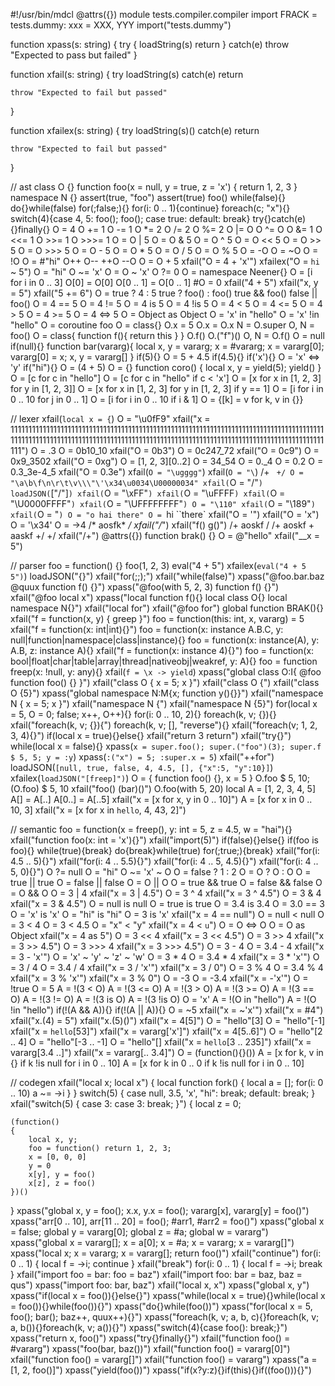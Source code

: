#!/usr/bin/mdcl
@attrs({})
module tests.compiler.compiler
import FRACK = tests.dummy: xxx = XXX, YYY
import("tests.dummy")

function xpass(s: string)
{
	try
	{
		loadString(s)
		return
	}
	catch(e)
		throw "Expected to pass but failed"
}

function xfail(s: string)
{
	try
		loadString(s)
	catch(e)
		return

	throw "Expected to fail but passed"
}

function xfailex(s: string)
{
	try
		loadString(s)()
	catch(e)
		return

	throw "Expected to fail but passed"
}

// ast
class O {}
function foo(x = null, y = true, z = 'x') { return 1, 2, 3 }
namespace N {}
assert(true, "foo")
assert(true)
foo()
while(false){}
do{}while(false)
for(;false;){}
for(i: 0 .. 1){continue}
foreach(c; "x"){}
switch(4){case 4, 5: foo(); foo(); case true: default: break}
try{}catch(e){}finally{}
O = 4
O += 1
O -= 1
O *= 2
O /= 2
O %= 2
O |= O
O ^= O
O &= 1
O <<= 1
O >>= 1
O >>>= 1
O = O | 5
O = O & 5
O = O ^ 5
O = O << 5
O = O >> 5
O = O >>> 5
O = O - 5
O = O * 5
O = O / 5
O = O % 5
O = -O
O = ~O
O = !O
O = #"hi"
O++
O--
++O
--O
O = O + 5
xfail("O = 4 + 'x'")
xfailex("O = `hi` ~ 5")
O = "hi"
O ~= 'x'
O = O ~ 'x'
O ?= 0
O = namespace Neener{}
O = [i for i in 0 .. 3]
O[0] = O[0]
O[0 .. 1] = O[0 .. 1]
#O = 0
xfail("4 + 5")
xfail("x, y = 5")
xfail("5 += 6")
O = true ? 4 : 5
true ? foo() : foo()
true && foo()
false || foo()
O = 4 == 5
O = 4 != 5
O = 4 is 5
O = 4 !is 5
O = 4 < 5
O = 4 <= 5
O = 4 > 5
O = 4 >= 5
O = 4 <=> 5
O = Object as Object
O = 'x' in "hello"
O = 'x' !in "hello"
O = coroutine foo
O = class{}
O.x = 5
O.x = O.x
N = O.super
O, N = foo()
O = class{ function f(){ return this } }
O.f()
O.("f")()
O, N = O.f()
O = null
if(null){}
function bar(vararg){ local x, y = vararg; x = #vararg; x = vararg[0]; vararg[0] = x; x, y = vararg[] }
if(5){}
O = 5 + 4.5
if(4.5){}
if('x'){}
O = 'x' <=> 'y'
if("hi"){}
O = (4 + 5)
O = {}
function coro() { local x, y = yield(5); yield() }
O = [c for c in "hello"]
O = [c for c in "hello" if c < 'x']
O = [x for x in [1, 2, 3] for y in [1, 2, 3]]
O = [x for x in [1, 2, 3] for y in [1, 2, 3] if y == 1]
O = [i for i in 0 .. 10 for j in 0 .. 1]
O = [i for i in 0 .. 10 if i & 1]
O = {[k] = v for k, v in {}}

// lexer
xfail(`local x = {`)
O = "\u0fF9"
xfail("x = 11111111111111111111111111111111111111111111111111111111111111111111111111111111111111111111111111111111111111111111111111111111111111111111111111111111111111111111111111111111111")
O = .3
O = 0b10_10
xfail("O = 0b3")
O = 0c247_72
xfail("O = 0c9")
O = 0x9_3502
xfail("O = 0xg")
O = [1, 2, 3][0..2]
O = 34_54
O = 0._4
O = 0.2
O = 0.3_3e-4_5
xfail("O = 0.3e")
xfail(`O = "\ugggg"`)
xfail(`O = "\`) /+ ` +/
O = "\a\b\f\n\r\t\v\\\"\'\x34\u0034\U00000034"
xfail(`O = "\/"`)
loadJSON(`["\/"]`)
xfail(`O = "\xFF"`)
xfail(`O = "\uFFFF`)
xfail(`O = "\U0000FFFF"`)
xfail(`O = "\UFFFFFFFF"`)
O = "\110"
xfail(`O = "\189"`)
xfail(`O = "`)
O = "o hai
there"
O = `hi ``there`
xfail("O = '")
xfail("O = 'x")
O = '\x34'
O = \->4
/*
aosfk*
*/
xfail("/*")
xfail("f() g()")
/+
aoskf /
/+ aoskf + aaskf +/
+/
xfail("/+")
@attrs({}) function brak() {}
O = @"hello"
xfail("__x = 5")

// parser
foo = function() {}
foo(1, 2, 3)
eval("4 + 5")
xfailex(`eval("4 + 5 5")`)
loadJSON("{}")
xfail("for(;;);")
xfail("while(false)")
xpass("@foo.bar.baz @quux function f() {}")
xpass("@foo(with 5, 2, 3) function f() {}")
xfail("@foo local x")
xpass("local function f(){} local class O{} local namespace N{}")
xfail("local for")
xfail("@foo for")
global function BRAK(){}
xfail("f = function(x, y) { greep }")
foo = function(this: int, x, vararg) = 5
xfail("f = function(x: int|int){}")
foo = function(x: instance A.B.C, y: null|function|namespace|class|instance){}
foo = function(x: instance(A), y: A.B, z: instance A){}
xfail("f = function(x: instance 4){}")
foo = function(x: bool|float|char|table|array|thread|nativeobj|weakref, y: A){}
foo = function freep(x: !null, y: any){}
xfail(`f = \x -> yield`)
xpass("global class O:I{ @foo function foo() {} }")
xfail("class O { x = 5; x }")
xfail("class O {")
xfail("class O {5}")
xpass("global namespace N:M{x; function y(){}}")
xfail("namespace N { x = 5; x }")
xfail("namespace N {")
xfail("namespace N {5}")
for(local x = 5, O = 0; false; x++, O++){}
for(i: 0 .. 10, 2){}
foreach(k, v; {}){}
xfail("foreach(k, v; {}){")
foreach(k, v; [], "reverse"){}
xfail("foreach(v; 1, 2, 3, 4){}")
if(local x = true){}else{}
xfail("return 3 return")
xfail("try{}")
while(local x = false){}
xpass(`x = super.foo(); super.("foo")(3); super.f $ 5, 5; y = :y`)
xpass(`:("x") = 5; :super.x = 5`)
xfail("++for")
loadJSON(`[null, true, false, 4, 4.5, [], {"x":5, "y":10}]`)
xfailex(`loadJSON("[freep]")`)
O = { function foo() {}, x = 5 }
O.foo $ 5, 10;
(O.foo) $ 5, 10
xfail("foo()
(bar)()")
O.foo(with 5, 20)
local A = [1, 2, 3, 4, 5]
A[] = A[..]
A[0..] = A[..5]
xfail("x = [x for x, y in 0 .. 10]")
A = [x for x in 0 .. 10, 3]
xfail("x = [x for x in `hello`, 4, 43, 2]")

// semantic
foo = function(x = freep(), y: int = 5, z = 4.5, w = "hai"){}
xfail("function foo(x: int = 'x'){}")
xfail("import(5)")
if(false){}else{}
if(foo is foo){}
while(true){break}
do{break}while(true)
for(;true;){break}
xfail("for(i: 4.5 .. 5){}")
xfail("for(i: 4 .. 5.5){}")
xfail("for(i: 4 .. 5, 4.5){}")
xfail("for(i: 4 .. 5, 0){}")
O ?= null
O = "hi"
O ~= 'x' ~ O
O = false ? 1 : 2
O = O ? O : O
O = true || true
O = false || false
O = O || O
O = true && true
O = false && false
O = O && O
O = 3 | 4
xfail("x = 3 | 4.5")
O = 3 ^ 4
xfail("x = 3 ^ 4.5")
O = 3 & 4
xfail("x = 3 & 4.5")
O = null is null
O = true is true
O = 3.4 is 3.4
O = 3.0 == 3
O = 'x' is 'x'
O = "hi" is "hi"
O = 3 is 'x'
xfail("x = 4 == null")
O = null < null
O = 3 < 4
O = 3 < 4.5
O = "x" < "y"
xfail("x = 4 < `u`")
O = O <=> O
O = O as Object
xfail("x = 4 as 5")
O = 3 << 4
xfail("x = 3 << 4.5")
O = 3 >> 4
xfail("x = 3 >> 4.5")
O = 3 >>> 4
xfail("x = 3 >>> 4.5")
O = 3 - 4
O = 3.4 - 4
xfail("x = 3 - 'x'")
O = 'x' ~ 'y' ~ 'z' ~ 'w'
O = 3 * 4
O = 3.4 * 4
xfail("x = 3 * 'x'")
O = 3 / 4
O = 3.4 / 4
xfail("x = 3 / 'x'")
xfail("x = 3 / 0")
O = 3 % 4
O = 3.4 % 4
xfail("x = 3 % 'x'")
xfail("x = 3 % 0")
O = -3
O = -3.4
xfail("x = -'x'")
O = !true
O = 5
A = !(3 < O)
A = !(3 <= O)
A = !(3 > O)
A = !(3 >= O)
A = !(3 == O)
A = !(3 != O)
A = !(3 is O)
A = !(3 !is O)
O = 'x'
A = !(O in "hello")
A = !(O !in "hello")
if(!(A && A)){}
if(!(A || A)){}
O = ~5
xfail("x = ~'x'")
xfail("x = #4")
xfail("x.(4) = 5")
xfail("x.(5)()")
xfail("x = 4[5]")
O = "hello"[3]
O = "hello"[-1]
xfail("x = `hello`[53]")
xfail("x = vararg['x']")
xfail("x = 4[5..6]")
O = "hello"[2 .. 4]
O = "hello"[-3 .. -1]
O = "hello"[]
xfail("x = `hello`[3 .. 235]")
xfail("x = vararg[3.4 ..]")
xfail("x = vararg[.. 3.4]")
O = (function(){}())
A = [x for k, v in {} if k !is null for i in 0 .. 10]
A = [x for k in 0 .. 0 if k !is null for i in 0 .. 10]

// codegen
xfail("local x; local x")
{ local function fork() { local a = []; for(i: 0 .. 10) a ~= \->i  } }
switch(5) { case null, 3.5, 'x', "hi": break; default: break; }
xfail("switch(5) { case 3: case 3: break; }")
{
	local z = 0;

	(function()
	{
		local x, y;
		foo = function() return 1, 2, 3;
		x = [0, 0, 0]
		y = 0
		x[y], y = foo()
		x[z], z = foo()
	})()
}
xpass("global x, y = foo(); x.x, y.x = foo(); vararg[x], vararg[y] = foo()")
xpass("arr[0 .. 10], arr[11 .. 20] = foo(); #arr1, #arr2 = foo()")
xpass("global x = false; global y = vararg[0]; global z = #a; global w = vararg")
xpass("global x = vararg[]; x = a[0]; x = #a; x = vararg; x = vararg[]")
xpass("local x; x = vararg; x = vararg[]; return foo()")
xfail("continue")
for(i: 0 .. 1) { local f = \->i; continue }
xfail("break")
for(i: 0 .. 1) { local f = \->i; break }
xfail("import foo = bar: foo = baz")
xfail("import foo: bar = baz, baz = qus")
xpass("import foo: bar, baz")
xfail("local x, x")
xpass("global x, y")
xpass("if(local x = foo()){}else{}")
xpass("while(local x = true){}while(local x = foo()){}while(foo()){}")
xpass("do{}while(foo())")
xpass("for(local x = 5, foo(); bar(); baz++, quux++){}")
xpass("foreach(k, v; a, b, c){}foreach(k, v; a, b()){}foreach(k, v; a()){}")
xpass("switch(4){case foo(): break;}")
xpass("return x, foo()")
xpass("try{}finally{}")
xfail("function foo() = #vararg")
xpass("foo(bar, baz())")
xfail("function foo() = vararg[0]")
xfail("function foo() = vararg[]")
xfail("function foo() = vararg")
xpass("a = [1, 2, foo()]")
xpass("yield(foo())")
xpass("if(x?y:z){}if(this){}if((foo())){}")
